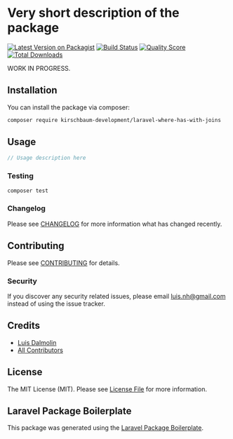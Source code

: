 # Very short description of the package

[![Latest Version on Packagist](https://img.shields.io/packagist/v/kirschbaum-development/laravel-where-has-with-joins.svg?style=flat-square)](https://packagist.org/packages/kirschbaum-development/laravel-where-has-with-joins)
[![Build Status](https://img.shields.io/travis/kirschbaum-development/laravel-where-has-with-joins/master.svg?style=flat-square)](https://travis-ci.org/kirschbaum-development/laravel-where-has-with-joins)
[![Quality Score](https://img.shields.io/scrutinizer/g/kirschbaum-development/laravel-where-has-with-joins.svg?style=flat-square)](https://scrutinizer-ci.com/g/kirschbaum-development/laravel-where-has-with-joins)
[![Total Downloads](https://img.shields.io/packagist/dt/kirschbaum-development/laravel-where-has-with-joins.svg?style=flat-square)](https://packagist.org/packages/kirschbaum-development/laravel-where-has-with-joins)

WORK IN PROGRESS.

## Installation

You can install the package via composer:

```bash
composer require kirschbaum-development/laravel-where-has-with-joins
```

## Usage

``` php
// Usage description here
```

### Testing

``` bash
composer test
```

### Changelog

Please see [CHANGELOG](CHANGELOG.md) for more information what has changed recently.

## Contributing

Please see [CONTRIBUTING](CONTRIBUTING.md) for details.

### Security

If you discover any security related issues, please email luis.nh@gmail.com instead of using the issue tracker.

## Credits

- [Luis Dalmolin](https://github.com/kirschbaum-development)
- [All Contributors](../../contributors)

## License

The MIT License (MIT). Please see [License File](LICENSE.md) for more information.

## Laravel Package Boilerplate

This package was generated using the [Laravel Package Boilerplate](https://laravelpackageboilerplate.com).
